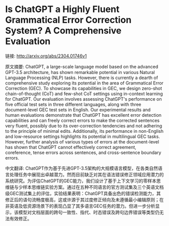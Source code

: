 # Is ChatGPT a Highly Fluent Grammatical Error Correction System? A Comprehensive Evaluation

链接: http://arxiv.org/abs/2304.01746v1

原文摘要:
ChatGPT, a large-scale language model based on the advanced GPT-3.5
architecture, has shown remarkable potential in various Natural Language
Processing (NLP) tasks. However, there is currently a dearth of comprehensive
study exploring its potential in the area of Grammatical Error Correction
(GEC). To showcase its capabilities in GEC, we design zero-shot
chain-of-thought (CoT) and few-shot CoT settings using in-context learning for
ChatGPT. Our evaluation involves assessing ChatGPT's performance on five
official test sets in three different languages, along with three
document-level GEC test sets in English. Our experimental results and human
evaluations demonstrate that ChatGPT has excellent error detection capabilities
and can freely correct errors to make the corrected sentences very fluent,
possibly due to its over-correction tendencies and not adhering to the
principle of minimal edits. Additionally, its performance in non-English and
low-resource settings highlights its potential in multilingual GEC tasks.
However, further analysis of various types of errors at the document-level has
shown that ChatGPT cannot effectively correct agreement, coreference, tense
errors across sentences, and cross-sentence boundary errors.

中文翻译:
ChatGPT作为基于先进GPT-3.5架构的大规模语言模型，在各类自然语言处理任务中展现出卓越潜力。然而目前缺乏对其在语法错误修正领域应用潜力的系统研究。为评估ChatGPT的GEC能力，我们设计了基于上下文学习的零样本思维链与少样本思维链实验方案。通过在五种不同语言的官方测试集及三个英语文档级GEC测试集上的评估，实验结果表明：ChatGPT具备出色的错误检测能力，其修正后的语句流畅度极高，这或许源于其过度修正倾向及未遵循最小编辑原则；在非英语及低资源场景下的表现凸显了其多语言GEC任务的潜力。但进一步分析显示，该模型对文档层面的跨句一致性、指代、时态错误及跨句边界错误等类型仍无法有效修正。
